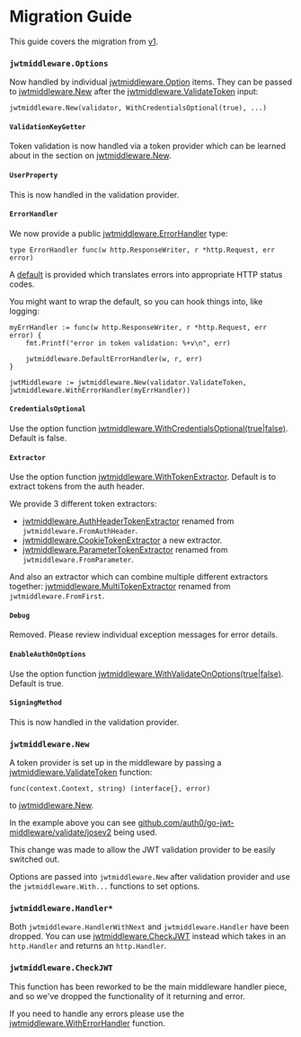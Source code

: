 # Migration Guide

This guide covers the migration from [v1](https://github.com/auth0/go-jwt-middleware/tree/v1.0.1).

### `jwtmiddleware.Options`

Now handled by individual [jwtmiddleware.Option](https://pkg.go.dev/github.com/auth0/go-jwt-middleware#Option) items. 
They can be passed to [jwtmiddleware.New](https://pkg.go.dev/github.com/auth0/go-jwt-middleware#New) after the 
[jwtmiddleware.ValidateToken](https://pkg.go.dev/github.com/auth0/go-jwt-middleware#ValidateToken) input:

```golang
jwtmiddleware.New(validator, WithCredentialsOptional(true), ...)
```

#### `ValidationKeyGetter`

Token validation is now handled via a token provider which can be learned about in the section on 
[jwtmiddleware.New](https://pkg.go.dev/github.com/auth0/go-jwt-middleware#New).

#### `UserProperty`

This is now handled in the validation provider.

#### `ErrorHandler`

We now provide a public [jwtmiddleware.ErrorHandler](https://pkg.go.dev/github.com/auth0/go-jwt-middleware#ErrorHandler)
type:

```golang
type ErrorHandler func(w http.ResponseWriter, r *http.Request, err error)
```

A [default](https://pkg.go.dev/github.com/auth0/go-jwt-middleware#DefaultErrorHandler) is provided which translates
errors into appropriate HTTP status codes.

You might want to wrap the default, so you can hook things into, like logging:

```golang
myErrHandler := func(w http.ResponseWriter, r *http.Request, err error) {
	fmt.Printf("error in token validation: %+v\n", err)

	jwtmiddleware.DefaultErrorHandler(w, r, err)
}

jwtMiddleware := jwtmiddleware.New(validator.ValidateToken, jwtmiddleware.WithErrorHandler(myErrHandler))
```

#### `CredentialsOptional`

Use the option function 
[jwtmiddleware.WithCredentialsOptional(true|false)](https://pkg.go.dev/github.com/auth0/go-jwt-middleware#WithCredentialsOptional).
Default is false.

#### `Extractor`

Use the option function [jwtmiddleware.WithTokenExtractor](https://pkg.go.dev/github.com/auth0/go-jwt-middleware#WithTokenExtractor).
Default is to extract tokens from the auth header.

We provide 3 different token extractors:
- [jwtmiddleware.AuthHeaderTokenExtractor](https://pkg.go.dev/github.com/auth0/go-jwt-middleware#AuthHeaderTokenExtractor) renamed from `jwtmiddleware.FromAuthHeader`.
- [jwtmiddleware.CookieTokenExtractor](https://pkg.go.dev/github.com/auth0/go-jwt-middleware#CookieTokenExtractor) a new extractor.
- [jwtmiddleware.ParameterTokenExtractor](https://pkg.go.dev/github.com/auth0/go-jwt-middleware#ParameterTokenExtractor) renamed from `jwtmiddleware.FromParameter`.

And also an extractor which can combine multiple different extractors together: 
[jwtmiddleware.MultiTokenExtractor](https://pkg.go.dev/github.com/auth0/go-jwt-middleware#MultiTokenExtractor) renamed from `jwtmiddleware.FromFirst`.

#### `Debug`

Removed. Please review individual exception messages for error details.

#### `EnableAuthOnOptions`

Use the option function [jwtmiddleware.WithValidateOnOptions(true|false)](https://pkg.go.dev/github.com/auth0/go-jwt-middleware#WithValidateOnOptions). Default is true.

#### `SigningMethod`

This is now handled in the validation provider.

### `jwtmiddleware.New`

A token provider is set up in the middleware by passing a 
[jwtmiddleware.ValidateToken](https://pkg.go.dev/github.com/auth0/go-jwt-middleware#ValidateToken)
function:

```golang
func(context.Context, string) (interface{}, error)
```

to [jwtmiddleware.New](https://pkg.go.dev/github.com/auth0/go-jwt-middleware#New).

In the example above you can see 
[github.com/auth0/go-jwt-middleware/validate/josev2](https://pkg.go.dev/github.com/auth0/go-jwt-middleware@v2.0.0/validate/josev2)
being used.

This change was made to allow the JWT validation provider to be easily switched out.

Options are passed into `jwtmiddleware.New` after validation provider and use the `jwtmiddleware.With...` functions to 
set options.

### `jwtmiddleware.Handler*`

Both `jwtmiddleware.HandlerWithNext` and `jwtmiddleware.Handler` have been dropped.
You can use [jwtmiddleware.CheckJWT](https://pkg.go.dev/github.com/auth0/go-jwt-middleware#JWTMiddleware.CheckJWT) 
instead which takes in an `http.Handler` and returns an `http.Handler`.

### `jwtmiddleware.CheckJWT`

This function has been reworked to be the main middleware handler piece, and so we've dropped the functionality of it 
returning and error.

If you need to handle any errors please use the
[jwtmiddleware.WithErrorHandler](https://pkg.go.dev/github.com/auth0/go-jwt-middleware#WithErrorHandler) function.

